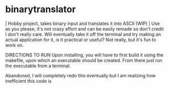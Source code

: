 # binarytranslator
| Hobby project, takes binary input and translates it into ASCII (WIP) |
Use as you please, it's not crazy effort and can be easily remade so don't credit I don't really care.
Will eventually take it off the terminal and try making an actual application for it, is it practical or useful? Not really, but it's fun to work on.

DIRECTIONS TO RUN
Upon installing, you will have to first build it using the makefile, upon which an executable should be created. From there just run the executable from a terminal. 



Abandoned, I will completely redo this eventually but I am realizing how inefficient this code is
